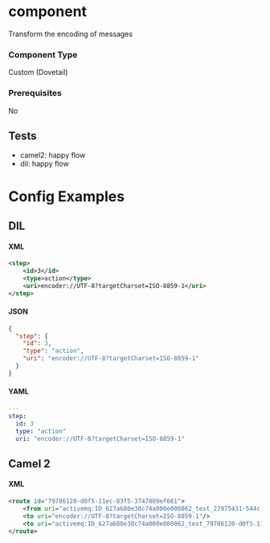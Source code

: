 # component

Transform the encoding of messages

### Component Type

Custom (Dovetail)

### Prerequisites

No

## Tests

- camel2: happy flow
- dil: happy flow

# Config Examples

## DIL

#### XML

```xml
<step>
    <id>3</id>
    <type>action</type>
    <uri>encoder://UTF-8?targetCharset=ISO-8859-1</uri>
</step>
```

#### JSON

```json
{
  "step": {
    "id": 3,
    "type": "action",
    "uri": "encoder://UTF-8?targetCharset=ISO-8859-1"
  }
}
```

#### YAML

```yaml
---
step:
  id: 3
  type: "action"
  uri: "encoder://UTF-8?targetCharset=ISO-8859-1"
```

## Camel 2

#### XML

```xml
<route id="79786120-d0f5-11ec-83f5-3747809ef661">
    <from uri="activemq:ID_627a680e38c74a000e000862_test_27975431-544c-11ed-bc33-3b0a13123346"/>
    <to uri="encoder://UTF-8?targetCharset=ISO-8859-1"/>
    <to uri="activemq:ID_627a680e38c74a000e000862_test_79786120-d0f5-11ec-83f5-3747809ef661?timeToLive=86400000"/>
</route>
```



